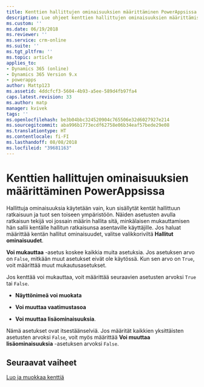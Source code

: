 ```yaml
---
title: Kenttien hallittujen ominaisuuksien määrittäminen PowerAppsissa | MicrosoftDocs
description: Lue ohjeet kenttien hallittujen ominaisuuksien määrittämiseen
ms.custom: ''
ms.date: 06/19/2018
ms.reviewer: ''
ms.service: crm-online
ms.suite: ''
ms.tgt_pltfrm: ''
ms.topic: article
applies_to:
- Dynamics 365 (online)
- Dynamics 365 Version 9.x
- powerapps
author: Mattp123
ms.assetid: 4ddcfcf3-5604-4b93-a5ee-589d4fb97fa4
caps.latest.revision: 33
ms.author: matp
manager: kvivek
tags: ''
ms.openlocfilehash: be3b04bbc324520904c765506e32d6027927e214
ms.sourcegitcommit: aba996b1773ecdf62758e06b34eaf57bede29e08
ms.translationtype: HT
ms.contentlocale: fi-FI
ms.lasthandoff: 08/08/2018
ms.locfileid: "39681163"
---
```

# <a name="set-managed-properties-for-fields"></a>Kenttien hallittujen ominaisuuksien määrittäminen PowerAppsissa

<a name="BKMK_SettingManagedProperties"></a>   

 Hallittuja ominaisuuksia käytetään vain, kun sisällytät kentät hallittuun ratkaisuun ja tuot sen toiseen ympäristöön. Näiden asetusten avulla ratkaisun tekijä voi jossain määrin hallita sitä, minkälaisen mukauttamisen hän sallii kentälle hallitun ratkaisunsa asentaville käyttäjille. Jos haluat määrittää kentän hallitut ominaisuudet, valitse valikkoriviltä **Hallitut ominaisuudet**.  
  
 **Voi mukauttaa** -asetus koskee kaikkia muita asetuksia. Jos asetuksen arvo on `False`, mitkään muut asetukset eivät ole käytössä. Kun sen arvo on `True`, voit määrittää muut mukautusasetukset.  
  
 Jos kenttää voi mukauttaa, voit määrittää seuraavien asetusten arvoksi `True` tai `False`.  
  
- **Näyttönimeä voi muokata**  
  
- **Voi muuttaa vaatimustasoa**  
  
- **Voi muuttaa lisäominaisuuksia**.  
  
 Nämä asetukset ovat itsestäänselviä. Jos määrität kaikkien yksittäisten asetusten arvoksi `False`, voit myös määrittää **Voi muuttaa lisäominaisuuksia** -asetuksen arvoksi `False`.  

 ## <a name="next-steps"></a>Seuraavat vaiheet

 [Luo ja muokkaa kenttiä](create-edit-fields.md)
